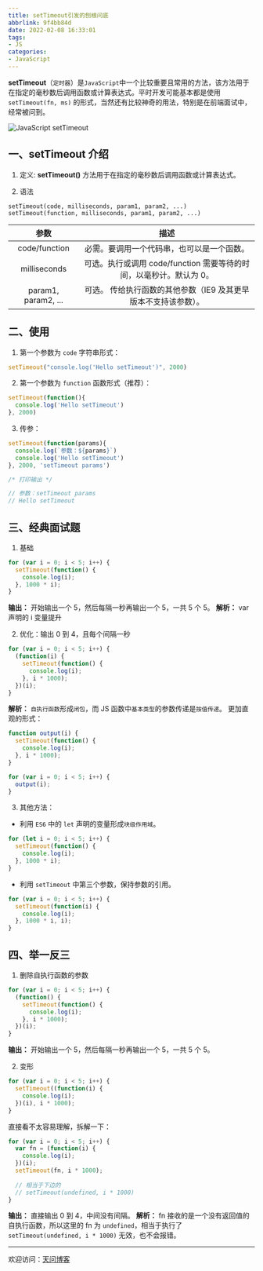 ```yaml
---
title: setTimeout引发的刨根问底
abbrlink: 9f4bb84d
date: 2022-02-08 16:33:01
tags:
- JS
categories:
- JavaScript
---
```


**setTimeout**（`定时器`）是`JavaScript`中一个比较重要且常用的方法，该方法用于在指定的毫秒数后调用函数或计算表达式。平时开发可能基本都是使用 `setTimeout(fn, ms)` 的形式，当然还有比较神奇的用法，特别是在前端面试中，经常被问到。

![JavaScript setTimeout](https://tiven.cn/static/img/img-js-03-fs67PSGCGxT3ZB1PBaDhg.jpg)

<!-- more -->

## 一、setTimeout 介绍

1. 定义: **setTimeout()** 方法用于在指定的毫秒数后调用函数或计算表达式。

2. 语法

```
setTimeout(code, milliseconds, param1, param2, ...)
setTimeout(function, milliseconds, param1, param2, ...)
```

|参数|描述|
|:---:|:---:|
|code/function|必需。要调用一个代码串，也可以是一个函数。|
|milliseconds|可选。执行或调用 code/function 需要等待的时间，以毫秒计。默认为 0。|
|param1, param2, ...|可选。 传给执行函数的其他参数（IE9 及其更早版本不支持该参数）。|

## 二、使用

1. 第一个参数为 `code` 字符串形式：

```js
setTimeout("console.log('Hello setTimeout')", 2000)
```

2. 第一个参数为 `function` 函数形式（推荐）：

```js
setTimeout(function(){
  console.log('Hello setTimeout')
}, 2000)
```

3. 传参：

```js
setTimeout(function(params){
  console.log(`参数：${params}`)
  console.log('Hello setTimeout')
}, 2000, 'setTimeout params')

/* 打印输出 */

// 参数：setTimeout params
// Hello setTimeout
```

## 三、经典面试题

1. 基础

```js
for (var i = 0; i < 5; i++) {
  setTimeout(function() {
    console.log(i);
  }, 1000 * i);
}
```

**输出：** 开始输出一个 5，然后每隔一秒再输出一个 5，一共 5 个 5。
**解析：** var声明的 i 变量提升

2. 优化：输出 0 到 4，且每个间隔一秒

```js
for (var i = 0; i < 5; i++) {
  (function(i) {
    setTimeout(function() {
      console.log(i);
    }, i * 1000);
  })(i);
}
```

**解析：** `自执行函数`形成`闭包`，而 JS 函数中`基本类型`的参数传递是`按值传递`。
更加直观的形式：

```js
function output(i) {
  setTimeout(function() {
    console.log(i);
  }, i * 1000);
}

for (var i = 0; i < 5; i++) {
  output(i);
}
```

3. 其他方法：

* 利用 `ES6` 中的 `let` 声明的变量形成`块级作用域`。

```js
for (let i = 0; i < 5; i++) {
  setTimeout(function() {
    console.log(i);
  }, 1000 * i);
}
```

* 利用 `setTimeout` 中第三个参数，保持参数的引用。

```js
for (var i = 0; i < 5; i++) {
  setTimeout(function(i) {
    console.log(i);
  }, 1000 * i, i);
}
```

## 四、举一反三

1. 删除自执行函数的参数

```js
for (var i = 0; i < 5; i++) {
  (function() {
    setTimeout(function() {
      console.log(i);
    }, i * 1000);
  })(i);
}
```

**输出：** 开始输出一个 5，然后每隔一秒再输出一个 5，一共 5 个 5。

2. 变形

```js
for (var i = 0; i < 5; i++) {
  setTimeout((function(i) {
    console.log(i);
  })(i), i * 1000);
}
```

直接看不太容易理解，拆解一下：

```js
for (var i = 0; i < 5; i++) {
  var fn = (function(i) {
    console.log(i);
  })(i);
  setTimeout(fn, i * 1000);
  
  // 相当于下边的
  // setTimeout(undefined, i * 1000)
}
```

**输出：** 直接输出 0 到 4，中间没有间隔。
**解析：** fn 接收的是一个没有返回值的自执行函数，所以这里的 fn 为 `undefined`，相当于执行了 `setTimeout(undefined, i * 1000)` 无效，也不会报错。 


---

欢迎访问：[天问博客](https://tiven.cn/p/9f4bb84d/ "天问博客") 
